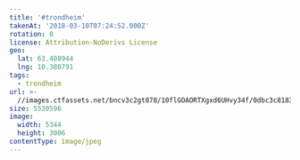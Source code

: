 ```yaml
---
title: '#trondheim'
takenAt: '2018-03-10T07:24:52.000Z'
rotation: 0
license: Attribution-NoDerivs License
geo:
  lat: 63.408944
  lng: 10.380791
tags:
  - trondheim
url: >-
  //images.ctfassets.net/bncv3c2gt878/10flGOAORTXgxd6UHvy34f/0dbc3c8183ef94a868c758f194b7fdf4/trondheim_40091436644_o
size: 5530596
image:
  width: 5344
  height: 3006
contentType: image/jpeg
---
```


